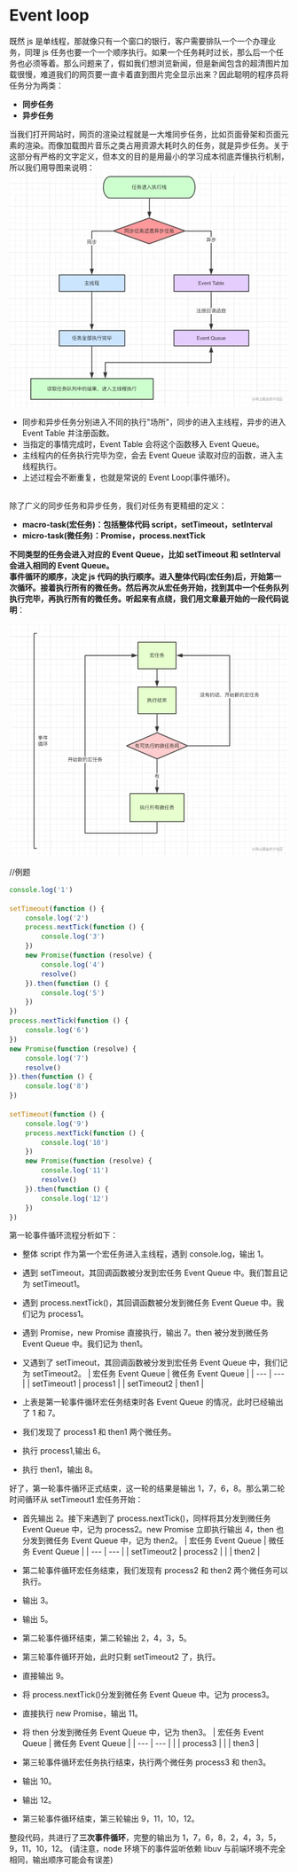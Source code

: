 # Event loop

既然 js 是单线程，那就像只有一个窗口的银行，客户需要排队一个一个办理业务，同理 js 任务也要一个一个顺序执行。如果一个任务耗时过长，那么后一个任务也必须等着。那么问题来了，假如我们想浏览新闻，但是新闻包含的超清图片加载很慢，难道我们的网页要一直卡着直到图片完全显示出来？因此聪明的程序员将任务分为两类：

- **同步任务**
- **异步任务**

当我们打开网站时，网页的渲染过程就是一大堆同步任务，比如页面骨架和页面元素的渲染。而像加载图片音乐之类占用资源大耗时久的任务，就是异步任务。关于这部分有严格的文字定义，但本文的目的是用最小的学习成本彻底弄懂执行机制，所以我们用导图来说明：![imgaes](./images/event1.png)

- 同步和异步任务分别进入不同的执行"场所"，同步的进入主线程，异步的进入 Event Table 并注册函数。
- 当指定的事情完成时，Event Table 会将这个函数移入 Event Queue。
- 主线程内的任务执行完毕为空，会去 Event Queue 读取对应的函数，进入主线程执行。
- 上述过程会不断重复，也就是常说的 Event Loop(事件循环)。

<br />除了广义的同步任务和异步任务，我们对任务有更精细的定义：

- **macro-task(宏任务)：包括整体代码 script，setTimeout，setInterval**
- **micro-task(微任务)：Promise，process.nextTick**

**不同类型的任务会进入对应的 Event Queue，比如 setTimeout 和 setInterval 会进入相同的 Event Queue。**<br />**事件循环的顺序，决定 js 代码的执行顺序。进入整体代码(宏任务)后，开始第一次循环。接着执行所有的微任务。然后再次从宏任务开始，找到其中一个任务队列执行完毕，再执行所有的微任务。听起来有点绕，我们用文章最开始的一段代码说明**：

![imgaes](./images/event2.png)

//例题

```javascript
console.log('1')

setTimeout(function () {
	console.log('2')
	process.nextTick(function () {
		console.log('3')
	})
	new Promise(function (resolve) {
		console.log('4')
		resolve()
	}).then(function () {
		console.log('5')
	})
})
process.nextTick(function () {
	console.log('6')
})
new Promise(function (resolve) {
	console.log('7')
	resolve()
}).then(function () {
	console.log('8')
})

setTimeout(function () {
	console.log('9')
	process.nextTick(function () {
		console.log('10')
	})
	new Promise(function (resolve) {
		console.log('11')
		resolve()
	}).then(function () {
		console.log('12')
	})
})
```

第一轮事件循环流程分析如下：

- 整体 script 作为第一个宏任务进入主线程，遇到 console.log，输出 1。
- 遇到 setTimeout，其回调函数被分发到宏任务 Event Queue 中。我们暂且记为 setTimeout1。
- 遇到 process.nextTick()，其回调函数被分发到微任务 Event Queue 中。我们记为 process1。
- 遇到 Promise，new Promise 直接执行，输出 7。then 被分发到微任务 Event Queue 中。我们记为 then1。
- 又遇到了 setTimeout，其回调函数被分发到宏任务 Event Queue 中，我们记为 setTimeout2。
  | 宏任务 Event Queue | 微任务 Event Queue |
  | --- | --- |
  | setTimeout1 | process1 |
  | setTimeout2 | then1 |

- 上表是第一轮事件循环宏任务结束时各 Event Queue 的情况，此时已经输出了 1 和 7。
- 我们发现了 process1 和 then1 两个微任务。
- 执行 process1,输出 6。
- 执行 then1，输出 8。

好了，第一轮事件循环正式结束，这一轮的结果是输出 1，7，6，8。那么第二轮时间循环从 setTimeout1 宏任务开始：

- 首先输出 2。接下来遇到了 process.nextTick()，同样将其分发到微任务 Event Queue 中，记为 process2。new Promise 立即执行输出 4，then 也分发到微任务 Event Queue 中，记为 then2。
  | 宏任务 Event Queue | 微任务 Event Queue |
  | --- | --- |
  | setTimeout2 | process2 |
  | | then2 |

- 第二轮事件循环宏任务结束，我们发现有 process2 和 then2 两个微任务可以执行。
- 输出 3。
- 输出 5。
- 第二轮事件循环结束，第二轮输出 2，4，3，5。
- 第三轮事件循环开始，此时只剩 setTimeout2 了，执行。
- 直接输出 9。
- 将 process.nextTick()分发到微任务 Event Queue 中。记为 process3。
- 直接执行 new Promise，输出 11。
- 将 then 分发到微任务 Event Queue 中，记为 then3。
  | 宏任务 Event Queue | 微任务 Event Queue |
  | --- | --- |
  | | process3 |
  | | then3 |

- 第三轮事件循环宏任务执行结束，执行两个微任务 process3 和 then3。
- 输出 10。
- 输出 12。
- 第三轮事件循环结束，第三轮输出 9，11，10，12。

整段代码，共进行了**三次事件循环**，完整的输出为 1，7，6，8，2，4，3，5，9，11，10，12。 (请注意，node 环境下的事件监听依赖 libuv 与前端环境不完全相同，输出顺序可能会有误差)
